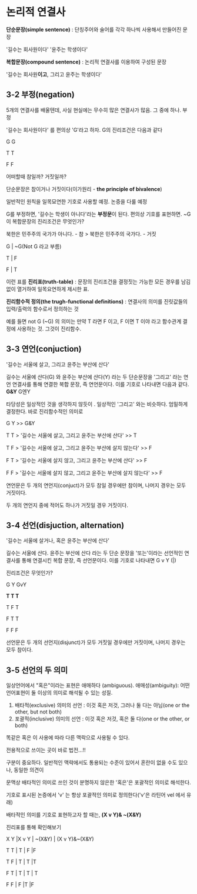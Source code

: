 # 논리적 연결사

**단순문장(simple sentence)**
: 단칭주어와 술어를 각각 하나씩 사용해서 만들어진 문장

'길수는 회사원이다' '윤주는 학생이다'

**복합문장(compound sentence)**
: 논리적 연결사를 이용하여 구성된 문장

'길수는 회사원**이고**, 그리고 윤주는 학생이다'



## 3-2 부정(negation)

5개의 연결사를 배울텐데, 사실 현실에는 무수히 많은 연결사가 많음. 그 중에 하나. 부정



'길수는 회사원이다' 를 편의상 'G'라고 하자. G의 진리조건은 다음과 같다

G G

T T

F F

어떠할때 참일까? 거짓일까?



단순문장은 참이거나 거짓이다(이가원리 - **the principle of bivalence**)

일반적인 원칙을 일목묘연한 기호로 사용할 예정. 논증을 다룰 예정

G를 부정하면, '길수는 학생이 아니다'라는 **부정문**이 된다. 편의상 기호를 표현하면.  ~G 이 복합문장의 진리조건은 무엇인가?

북한은 민주주의 국가가 아니다. - 참 > 북한은 민주주의 국가다. - 거짓

G |  ~G(Not G 라고 부름)

T  | F

F  | T

이런 표를 **진리표(truth-table)** : 문장의 진리조건을 결정짓는 가능한 모든 경우를 남김없이 열거하여 일목요연하게 제시한 표.

**진리함수적 정의(the trugh-functional definitions)** : 연결사의 의미를 진릿값들의 입력/출력의 함수로서 정의하는 것

예를 들면 not G (~G) 의 의미는 만약 T 라면 F 이고, F 이면 T 이야 라고 함수관계 결정에 사용하는 것. 그것이 진리함수.

## 3-3 연언(conjuction)

'길수는 서울에 살고, 그리고 윤주는 부산에 산다'

길수는 서울에 산다(G) 와 윤주는 부산에 산다(Y) 라는 두 단순문장을 '그리고' 라는 연언 연결사를 통해 연결한 복합 문장, 즉 연언문이다. 이를 기호로 나타내면 다음과 같다. **G&Y** G엔Y

타당성은 일상적인 것을 생각하지 않듯이 . 일상적인 '그리고' 와는 비슷하다. 엄밀하게 결정한다. 바로 진리함수적인 의미로

G Y >> G&Y

T T >   '길수는 서울에 살고, 그리고 윤주는 부산에 산다' >> T

T F >  '길수는 서울에 살고, 그리고 윤주는 부산에 살지 않는다' >> F

F T >  '길수는 서울에 살지 않고, 그리고 윤주는 부산에 산다' >> F

F F >  '길수는 서울에 살지 않고, 그리고 윤주는 부산에 살지 않는다' >> F

연언문은 두 개의 연언지(conjuct)가 모두 참일 경우에만 참이며, 나머지 경우는 모두 거짓이다.

두 개의 연언지 중에 적어도 하나가 거짓일 경우 거짓이다.

## 3-4  선언(disjuction, alternation)

'길수는 서울에 살거나, 혹은 윤주는 부산에 산다'

 길수는 서울에 산다. 윤주는 부산에 산다 라는 두 단순 문장을 '또는'이라는 선언적인 연결사를 통해 연결시킨 복합 문장, 즉 선언문이다. 이를 기호로 나타내면 G v Y (|)

진리조건은 무엇인가?

G Y GvY

**T T T**

T F T

F T T

F F F

선언문은 두 개의 선언지(disjunct)가 모두 거짓일 경우에만 거짓이며, 나머지 경우는 모두 참이다.

## 3-5 선언의 두 의미

일상언어에서 "혹은"이라는 표현은 애매하다 (ambiguous). 애매성(ambiguity): 어떤 언어표현이 둘 이상의 의미로 해석될 수 있는 성질.

1) 배타적(exclusive) 의미의 선언
   : 이것 혹은 저것, 그러나 둘 다는 아님(one or the other, but not both)
2) 포괄적(inclusive) 의미의 선언
   : 이것 혹은 저것, 혹은 둘 다(one or the other, or both)

똑같은 혹은 이 사용에 따라 다른 맥락으로 사용될 수 있다.

전용적으로 쓰이는 곳이 바로 법전...!! 

구분이 중요하다. 일반적인 맥락에서도 통용되는 수준이 있어서 혼란이 없을 수도 있으나, 동일한 의견이 

문맥상 배타적인 의미로 쓰인 것이 분명하지 않은한 '혹은'은 포괄적인 의미로 해석한다.

기호로 표시된 논증에서 'v' 는 항상 포괄적인 의미로 정의한다('v'은 라틴어 vel 에서 유래)

배타적인 의미를 기호로 표현하고자 할 때는, 
**(X v Y)& ~(X&Y)**

진리표를 통해 확인해보기

X Y   |X v Y | ~(X&Y) | (X v Y)&~(X&Y)

T T   | T      | F          |F

T F   | T       | T          |T

F T   | T       | T         | T

F F   | F       |T           |F
